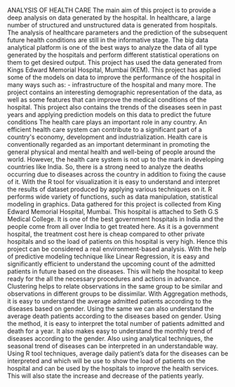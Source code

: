 ANALYSIS OF HEALTH CARE
The main aim of this project is to provide a deep analysis on data generated by the hospital. In healthcare, a large number of structured and unstructured data is generated from hospitals. The analysis of healthcare parameters and the prediction of the subsequent future health conditions are still in the informative stage. The big data analytical platform is one of the best ways to analyze the data of all type generated by the hospitals and perform different statistical operations on them to get desired output. 
This project has used the data generated from Kings Edward Memorial Hospital, Mumbai (KEM). This project has applied some of the models on data to improve the performance of the hospital in many ways such as: - infrastructure of the hospital and many more. 
The project contains an interesting demographic representation of the data, as well as some features that can improve the medical conditions of the hospital. This project also contains the trends of the diseases seen in past years and applying prediction models on this data to predict the future conditions
The health care plays an important role in any country. An efficient health care system can contribute to a significant part of a country's economy, development and industrialization. Health care is conventionally regarded as an important determinant in promoting the general physical and mental health and well-being of people around the world. However, the health care system is not up to the mark in developing countries like India. So, there is a strong need to analyze the deaths occurring due to diseases across the country in addition to fixing the cause of it. With the R tool for visualization it is easy to understand and interpret the results of dataset produced by applying various techniques on it. R performs wide variety of functions, such as data manipulation, statistical modeling in graphics.
Data gathered for this project is collected from King Edward Memorial Hospital, Mumbai. This hospital is attached to Seth G.S Medical College. It is one of the best government hospitals in India and the people come from all over India to get treated here. As it is a government hospital, the treatment cost here is cheap compared to other private hospitals and so the load of patients on this hospital is very high. Hence this project can be considered a real environment-based analysis.
With the help of predictive modeling technique like Linear Regression, it is easy and significantly efficient to understand the upcoming count of the admitted patients in future based on the diseases. This will help the hospital to keep ready for the all the necessary procedures and actions in advance. Clustering helps to relate observations in the same group to be similar and observations in different groups to be dissimilar. 
With Aggregation methods, it is easy to understand the average admitted patients according to the diseases based on gender. Using the same we can also understand the average death patients according to the diseases based on gender. Using the method, it is easy to interpret the total number of patients admitted and death for a year. It also makes easy to understand the monthly trend of diseases according to the gender.
Also using analytical techniques, the seasonal trend of diseases can be interpreted in an understandable way. Using R tool techniques, average daily patient’s data for the diseases can be interpreted and which will be use to show the load of patients on the hospital and can be used by the hospitals to improve the health services. This will also state the increase and decrease of the patients yearly.
